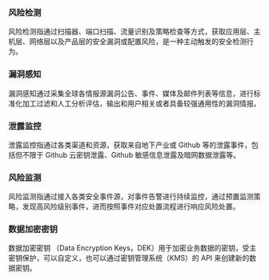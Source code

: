 
### 风险检测
风险检测指通过扫描器、端口扫描、流量识别及策略检查等方式，获取应用层、主机层、网络层以及产品层的安全漏洞或配置风险，是一种主动触发的安全检测行为。


### 漏洞感知
漏洞感知通过采集全球各情报源漏洞公告、事件、媒体及邮件列表等信息，进行标准化加工过滤和人工分析评估，输出和用户相关或者具备较强通用性的漏洞情报。

### 泄露监控
泄露监控指通过各类渠道和资源，获取来自地下产业或 Github 等的泄露事件，包括但不限于 Github 云密钥泄露、Github 敏感信息泄露及暗网数据泄露等。

### 风险监测
风险监测指通过接入各类安全事件源，对事件告警进行持续监控，通过预置监测策略，发现高风险级别事件，进而按照事件对应处置流程进行响应风险处置。

### 数据加密密钥

数据加密密钥 （Data Encryption Keys，DEK）用于加密业务数据的密钥，受主密钥保护，可以自定义，也可以通过密钥管理系统（KMS）的 API 来创建新的数据密钥。